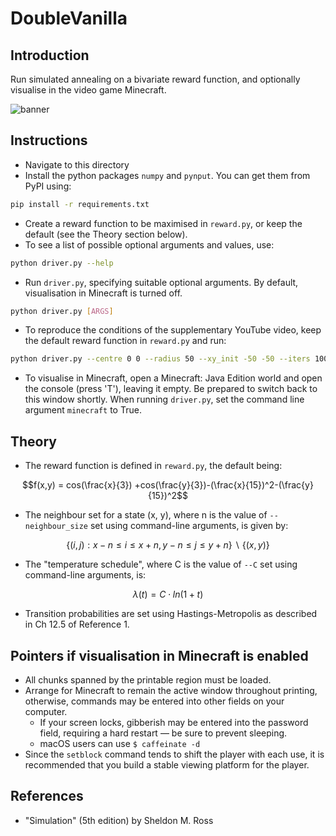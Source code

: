 # DoubleVanilla

## Introduction
Run simulated annealing on a bivariate reward function, and optionally visualise in the video game Minecraft.

![banner](data/banner.png "Simulated Annealing")

## Instructions
* Navigate to this directory
* Install the python packages `numpy` and `pynput`. You can get them from PyPI using:
```sh
pip install -r requirements.txt
```
* Create a reward function to be maximised in `reward.py`, or keep the default (see the Theory section below).
* To see a list of possible optional arguments and values, use:
```sh
python driver.py --help
```
* Run `driver.py`, specifying suitable optional arguments. By default, visualisation in Minecraft is turned off.
```sh
python driver.py [ARGS]
```
* To reproduce the conditions of the supplementary YouTube video, keep the default reward function in `reward.py` and run:
```sh
python driver.py --centre 0 0 --radius 50 --xy_init -50 -50 --iters 1000 --C 1 --neighbour_size 5 --height 40
```
* To visualise in Minecraft, open a Minecraft: Java Edition world and open the console (press 'T'), leaving it empty. Be prepared to switch back to this window shortly. When running `driver.py`, set the command line argument `minecraft` to True.

## Theory
* The reward function is defined in `reward.py`, the default being:
```math
f(x,y) = cos(\frac{x}{3}) +cos(\frac{y}{3})-(\frac{x}{15})^2-(\frac{y}{15})^2
```
* The neighbour set for a state (x, y), where n is the value of `--neighbour_size` set using command-line arguments, is given by:
```math
\{(i, j) : x-n \leq i \leq x+n, y-n \leq j \leq y+n\} \backslash \{(x,y)\}
```
* The "temperature schedule", where C is the value of `--C` set using command-line arguments, is:
```math
\lambda (t) = C \cdot ln(1+t)
```
* Transition probabilities are set using Hastings-Metropolis as described in Ch 12.5 of Reference 1.

## Pointers if visualisation in Minecraft is enabled
* All chunks spanned by the printable region must be loaded.
* Arrange for Minecraft to remain the active window throughout printing, otherwise, commands may be entered into other fields on your computer.
    * If your screen locks, gibberish may be entered into the password field, requiring a hard restart — be sure to prevent sleeping.
    * macOS users can use `$ caffeinate -d`
* Since the `setblock` command tends to shift the player with each use, it is recommended that you build a stable viewing platform for the player.

## References
* "Simulation" (5th edition) by Sheldon M. Ross